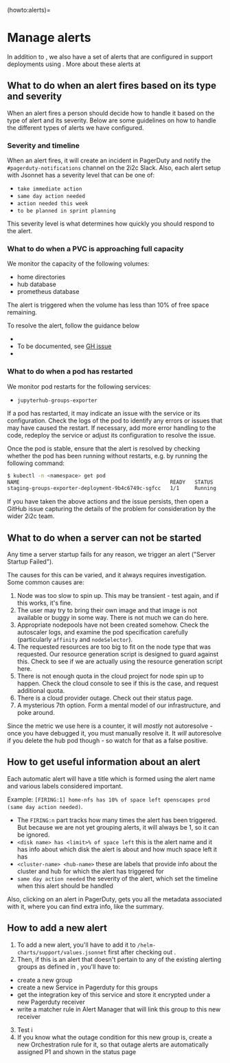 (howto:alerts)=
# Manage alerts

In addition to [](#uptime-checks), we also have a set of alerts that are configured in support deployments using [](#topic/jsonnet).
More about these alerts at [](#topic/alerting:jsonnet-alerts)

## What to do when an alert fires based on its type and severity
When an alert fires a person should decide how to handle it based on the type of alert and its severity.
Below are some guidelines on how to handle the different types of alerts we have configured.

### Severity and timeline

When an alert fires, it will create an incident in PagerDuty and notify the `#pagerduty-notifications` channel on the 2i2c Slack.
Also, each  alert setup with Jsonnet has a severity level that can be one of:

- `take immediate action`
- `same day action needed`
- `action needed this week`
- `to be planned in sprint planning`

This severity level is what determines how quickly you should respond to the alert.

### What to do when a PVC is approaching full capacity

We monitor the capacity of the following volumes:

- home directories
- hub database
- prometheus database

The alert is triggered when the volume has less than 10% of free space remaining.

To resolve the alert, follow the guidance below

- [](../../howto/filesystem-management/increase-disk-size.md)
- To be documented, see [GH issue](https://github.com/2i2c-org/infrastructure/issues/6187)
- [](../../sre-guide/prometheus-disk-resize.md)

### What to do when a pod has restarted

We monitor pod restarts for the following services:

- `jupyterhub-groups-exporter`

If a pod has restarted, it may indicate an issue with the service or its configuration. Check the logs of the pod to identify any errors or issues that may have caused the restart. If necessary, add more error handling to the code, redeploy the service or adjust its configuration to resolve the issue.

Once the pod is stable, ensure that the alert is resolved by checking whether the pod has been running without restarts, e.g. by running the following command:

```bash
$ kubectl -n <namespace> get pod
NAME                                                 READY   STATUS    RESTARTS      AGE
staging-groups-exporter-deployment-9b4c6749c-sgfcc   1/1     Running   0   10m
```

If you have taken the above actions and the issue persists, then open a GitHub issue capturing the details of the problem for consideration by the wider 2i2c team.

## What to do when a server can not be started

Any time a server startup fails for any reason, we trigger an alert ("Server Startup Failed").

The causes for this can be varied, and it always requires investigation.
Some common causes are:

1. Node was too slow to spin up. This may be transient - test again, and if this works, it's fine.
2. The user may try to bring their own image and that image is not available or buggy in some way. There is not much we can do here.
3. Appropriate nodepools have not been created somehow. Check the autoscaler logs, and examine the pod specification carefully (particularly `affinity` and `nodeSelector`).
4. The requested resources are too big to fit on the node type that was requested. Our resource generation script is designed to guard against this. Check to see if we are actually using the resource generation script here.
5. There is not enough quota in the cloud project for node spin up to happen. Check the cloud console to see if this is the case, and request additional quota.
6. There is a cloud provider outage. Check out their status page.
7. A mysterious 7th option. Form a mental model of our infrastructure, and poke around.

Since the metric we use here is a counter, it will *mostly* not autoresolve - once you have debugged it, you must manually resolve it. It *will* autoresolve if you delete the hub pod though - so watch for that as a false positive.

## How to get useful information about an alert

Each automatic alert will have a title which is formed using the alert name and various labels considered important.

Example: `[FIRING:1] home-nfs has 10% of space left openscapes prod (same day action needed)`.

- The `FIRING:n` part tracks how many times the alert has been triggered. But because we are not yet grouping alerts, it will always be 1, so it can be ignored.
- `<disk name> has <limit>% of space left` this is the alert name and it has info about which disk the alert is about and how much space left it has
- `<cluster-name> <hub-name>` these are labels that provide info about the cluster and hub for which the alert has triggered for
- `same day action needed` the severity of the alert, which set the timeline when this alert should be handled 

Also, clicking on an alert in PagerDuty, gets you all the metadata associated with it, where you can find extra info, like the summary.

## How to add a new alert

1. To add a new alert, you'll have to add it to `/helm-charts/support/values.jsonnet` first after checking out [](#topic/jsonnet).
2. Then, if this is an alert that doesn't pertain to any of the existing alerting groups as defined in [](#topic/alerting:configuration), you'll have to:
  - create a new group
  - create a new Service in Pagerduty for this groups
  - get the integration key of this service and store it encrypted under a new Pagerduty receiver
  - write a matcher rule in Alert Manager that will link this group to this new receiver
3. Test i
4. If you know what the outage condition for this new group is, create a new Orchestration rule for it, so that outage alerts are automatically assigned P1 and shown in the status page
